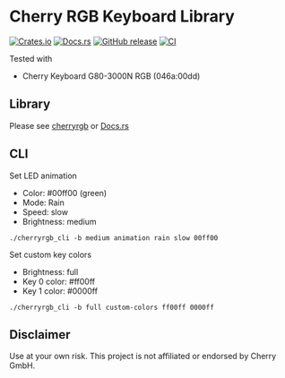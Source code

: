 # Cherry RGB Keyboard Library

[![Crates.io](https://img.shields.io/crates/v/cherryrgb.svg)](https://crates.io/crates/cherryrgb)
[![Docs.rs](https://docs.rs/cherryrgb/badge.svg)](https://docs.rs/cherryrgb)
[![GitHub release](https://img.shields.io/github/v/release/skraus-dev/cherryrgb-rs?include_prereleases)](https://github.com/skraus-dev/cherryrgb-rs/releases/latest)
[![CI](https://github.com/skraus-dev/cherryrgb-rs/workflows/CI/badge.svg)](https://github.com/skraus-dev/cherryrgb-rs/actions)

Tested with
* Cherry Keyboard G80-3000N RGB (046a:00dd)

## Library

Please see [cherryrgb](cherryrgb/README.md) or [Docs.rs](https://docs.rs/cherryrgb)

## CLI

Set LED animation

* Color: #00ff00 (green)
* Mode: Rain
* Speed: slow
* Brightness: medium

```
./cherryrgb_cli -b medium animation rain slow 00ff00
```

Set custom key colors

* Brightness: full
* Key 0 color: #ff00ff
* Key 1 color: #0000ff

```
./cherryrgb_cli -b full custom-colors ff00ff 0000ff
```

## Disclaimer

Use at your own risk.
This project is not affiliated or endorsed by Cherry GmbH. 